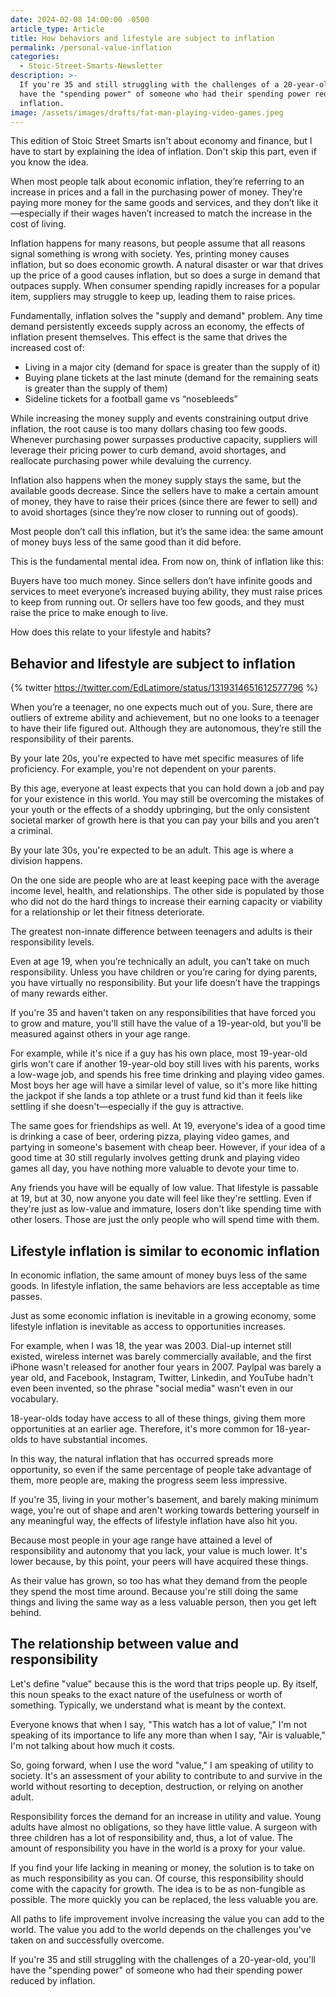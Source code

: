 ```yaml
---
date: 2024-02-08 14:00:00 -0500
article_type: Article
title: How behaviors and lifestyle are subject to inflation
permalink: /personal-value-inflation
categories:
  - Stoic-Street-Smarts-Newsletter
description: >-
  If you're 35 and still struggling with the challenges of a 20-year-old, you'll
  have the "spending power" of someone who had their spending power reduced by
  inflation.
image: /assets/images/drafts/fat-man-playing-video-games.jpeg
---
```

This edition of Stoic Street Smarts isn't about economy and finance, but I have to start by explaining the idea of inflation. Don't skip this part, even if you know the idea.

When most people talk about economic inflation, they’re referring to an increase in prices and a fall in the purchasing power of money. They’re paying more money for the same goods and services, and they don’t like it—especially if their wages haven’t increased to match the increase in the cost of living.

Inflation happens for many reasons, but people assume that all reasons signal something is wrong with society. Yes, printing money causes inflation, but so does economic growth. A natural disaster or war that drives up the price of a good causes inflation, but so does a surge in demand that outpaces supply. When consumer spending rapidly increases for a popular item, suppliers may struggle to keep up, leading them to raise prices.

Fundamentally, inflation solves the "supply and demand" problem. Any time demand persistently exceeds supply across an economy, the effects of inflation present themselves. This effect is the same that drives the increased cost of:

* Living in a major city (demand for space is greater than the supply of it)
* Buying plane tickets at the last minute (demand for the remaining seats is greater than the supply of them)
* Sideline tickets for a football game vs “nosebleeds”

While increasing the money supply and events constraining output drive inflation, the root cause is too many dollars chasing too few goods. Whenever purchasing power surpasses productive capacity, suppliers will leverage their pricing power to curb demand, avoid shortages, and reallocate purchasing power while devaluing the currency.

Inflation also happens when the money supply stays the same, but the available goods decrease. Since the sellers have to make a certain amount of money, they have to raise their prices (since there are fewer to sell) and to avoid shortages (since they’re now closer to running out of goods).&nbsp;

Most people don’t call this inflation, but it’s the same idea: the same amount of money buys less of the same good than it did before.&nbsp;

This is the fundamental mental idea. From now on, think of inflation like this:

Buyers have too much money. Since sellers don’t have infinite goods and services to meet everyone’s increased buying ability, they must raise prices to keep from running out. Or sellers have too few goods, and they must raise the price to make enough to live.

How does this relate to your lifestyle and habits?

## Behavior and lifestyle are subject to inflation

{% twitter https://twitter.com/EdLatimore/status/1319314651612577796 %}

When you’re a teenager, no one expects much out of you. Sure, there are outliers of extreme ability and achievement, but no one looks to a teenager to have their life figured out. Although they are autonomous, they’re still the responsibility of their parents.

By your late 20s, you're expected to have met specific measures of life proficiency. For example, you're not dependent on your parents.

By this age, everyone at least expects that you can hold down a job and pay for your existence in this world. You may still be overcoming the mistakes of your youth or the effects of a shoddy upbringing, but the only consistent societal marker of growth here is that you can pay your bills and you aren't a criminal.&nbsp;

By your late 30s, you're expected to be an adult. This age is where a division happens.

On the one side are people who are at least keeping pace with the average income level, health, and relationships. The other side is populated by those who did not do the hard things to increase their earning capacity or viability for a relationship or let their fitness deteriorate.

The greatest non-innate difference between teenagers and adults is their responsibility levels.

Even at age 19, when you’re technically an adult, you can’t take on much responsibility. Unless you have children or you’re caring for dying parents, you have virtually no responsibility. But your life doesn’t have the trappings of many rewards either.

If you're 35 and haven't taken on any responsibilities that have forced you to grow and mature, you'll still have the value of a 19-year-old, but you'll be measured against others in your age range.

For example, while it's nice if a guy has his own place, most 19-year-old girls won't care if another 19-year-old boy still lives with his parents, works a low-wage job, and spends his free time drinking and playing video games. Most boys her age will have a similar level of value, so it's more like hitting the jackpot if she lands a top athlete or a trust fund kid than it feels like settling if she doesn't—especially if the guy is attractive.

The same goes for friendships as well. At 19, everyone's idea of a good time is drinking a case of beer, ordering pizza, playing video games, and partying in someone's basement with cheap beer. However, if your idea of a good time at 30 still regularly involves getting drunk and playing video games all day, you have nothing more valuable to devote your time to.

Any friends you have will be equally of low value. That lifestyle is passable at 19, but at 30, now anyone you date will feel like they're settling. Even if they're just as low-value and immature, losers don't like spending time with other losers. Those are just the only people who will spend time with them.

## Lifestyle inflation is similar to economic inflation

In economic inflation, the same amount of money buys less of the same goods. In lifestyle inflation, the same behaviors are less acceptable as time passes.

Just as some economic inflation is inevitable in a growing economy, some lifestyle inflation is inevitable as access to opportunities increases.

For example, when I was 18, the year was 2003. Dial-up internet still existed, wireless internet was barely commercially available, and the first iPhone wasn't released for another four years in 2007. Paylpal was barely a year old, and Facebook, Instagram, Twitter, Linkedin, and YouTube hadn't even been invented, so the phrase "social media" wasn't even in our vocabulary.

18-year-olds today have access to all of these things, giving them more opportunities at an earlier age. Therefore, it's more common for 18-year-olds to have substantial incomes.

In this way, the natural inflation that has occurred spreads more opportunity, so even if the same percentage of people take advantage of them, more people are, making the progress seem less impressive.&nbsp;

If you're 35, living in your mother's basement, and barely making minimum wage, you're out of shape and aren't working towards bettering yourself in any meaningful way, the effects of lifestyle inflation have also hit you.

Because most people in your age range have attained a level of responsibility and autonomy that you lack, your value is much lower. It's lower because, by this point, your peers will have acquired these things.

As their value has grown, so too has what they demand from the people they spend the most time around. Because you're still doing the same things and living the same way as a less valuable person, then you get left behind.

## The relationship between value and responsibility

Let's define "value" because this is the word that trips people up. By itself, this noun speaks to the exact nature of the usefulness or worth of something. Typically, we understand what is meant by the context.

Everyone knows that when I say, "This watch has a lot of value," I'm not speaking of its importance to life any more than when I say, "Air is valuable," I'm not talking about how much it costs.

So, going forward, when I use the word "value," I am speaking of utility to society. It's an assessment of your ability to contribute to and survive in the world without resorting to deception, destruction, or relying on another adult.

Responsibility forces the demand for an increase in utility and value. Young adults have almost no obligations, so they have little value. A surgeon with three children has a lot of responsibility and, thus, a lot of value. The amount of responsibility you have in the world is a proxy for your value.

If you find your life lacking in meaning or money, the solution is to take on as much responsibility as you can. Of course, this responsibility should come with the capacity for growth. The idea is to be as non-fungible as possible. The more quickly you can be replaced, the less valuable you are.

All paths to life improvement involve increasing the value you can add to the world. The value you add to the world depends on the challenges you've taken on and successfully overcome.

If you're 35 and still struggling with the challenges of a 20-year-old, you'll have the "spending power" of someone who had their spending power reduced by inflation.